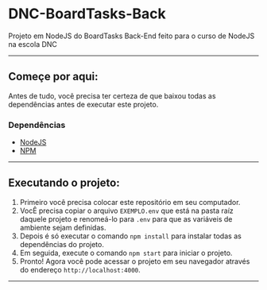 # DNC-BoardTasks-Back

Projeto em NodeJS do BoardTasks Back-End feito para o curso de NodeJS na escola DNC

---

## Começe por aqui:

Antes de tudo, você precisa ter certeza de que baixou todas as dependências antes de executar este projeto.

### Dependências

- [NodeJS](https://nodejs.org/en/)
- [NPM](https://www.npmjs.com/)

---

## Executando o projeto:

1. Primeiro você precisa colocar este repositório em seu computador.
2. VocÊ precisa copiar o arquivo `EXEMPLO.env` que está na pasta raíz daquele projeto e renomeá-lo para `.env` para que as variáveis de ambiente sejam definidas.
3. Depois é só executar o comando `npm install` para instalar todas as dependências do projeto.
4. Em seguida, execute o comando `npm start` para iniciar o projeto.
5. Pronto! Agora você pode acessar o projeto em seu navegador através do endereço `http://localhost:4000`.

---
